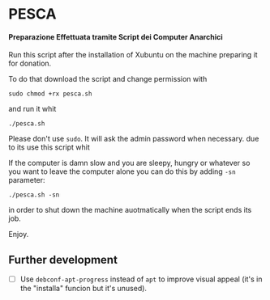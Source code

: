 # PESCA

#### Preparazione Effettuata tramite Script dei Computer Anarchici

Run this script after the installation of Xubuntu on the machine preparing it for donation.

To do that download the script and change permission with

    sudo chmod +rx pesca.sh
    
and run it whit

    ./pesca.sh
    
Please don't use `sudo`. It will ask the admin password when necessary.
due to its use this script whit 
    
If the computer is damn slow and you are sleepy, hungry or whatever so you want to leave the computer alone you can do this by adding `-sn` parameter:

    ./pesca.sh -sn
    
in order to shut down the machine auotmatically when the script ends its job.

Enjoy.

## Further development

- [ ] Use `debconf-apt-progress` instead of `apt` to improve visual appeal (it's in the "installa" funcion but it's unused).

